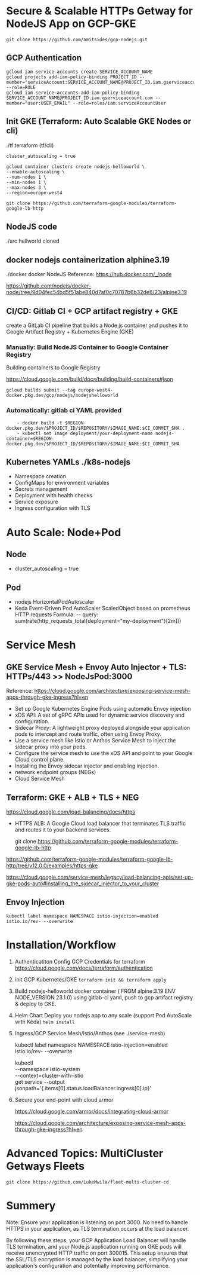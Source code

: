 # Secure & Scalable HTTPs Getway for NodeJS App on GCP-GKE 

    git clone https://github.com/amitsides/gcp-nodejs.git 


## GCP Authentication
    gcloud iam service-accounts create SERVICE_ACCOUNT_NAME
    gcloud projects add-iam-policy-binding PROJECT_ID --member="serviceAccount:SERVICE_ACCOUNT_NAME@PROJECT_ID.iam.gserviceaccount.com" --role=ROLE
    gcloud iam service-accounts add-iam-policy-binding SERVICE_ACCOUNT_NAME@PROJECT_ID.iam.gserviceaccount.com --member="user:USER_EMAIL" --role=roles/iam.serviceAccountUser

## Init GKE (Terraform: Auto Scalable GKE Nodes or cli)
./tf terraform (tf/cli)
    
    cluster_autoscaling = true

    gcloud container clusters create nodejs-helloworld \
    --enable-autoscaling \
    --num-nodes 1 \
    --min-nodes 1 \
    --max-nodes 3 \
    --region=europe-west4

    git clone https://github.com/terraform-google-modules/terraform-google-lb-http

## NodeJS code
./src hellworld
cloned

## docker nodejs containerization alphine3.19
./docker  docker NodeJS
Reference:
https://hub.docker.com/_/node

https://github.com/nodejs/docker-node/tree/9d04fec54bd5f51abe840d7af0c70787b6b32de6/23/alpine3.19


## CI/CD: Gitlab CI + GCP artifact registry + GKE
create a GitLab CI pipeline that builds a Node.js container and pushes it to
 Google Artifact Registry + Kubernetes Engine (GKE) 

### Manually: Build NodeJS Container to Google Container Registry
Building containers to Google Registry

https://cloud.google.com/build/docs/building/build-containers#json

    gcloud builds submit --tag europe-west4-docker.pkg.dev/gcp/nodejs/nodejshelloworld

### Automatically:  gitlab ci <b>YAML</b> provided
        - docker build -t $REGION-docker.pkg.dev/$PROJECT_ID/$REPOSITORY/$IMAGE_NAME:$CI_COMMIT_SHA .
        - kubectl set image deployment/your-deployment-name nodejs-container=$REGION-docker.pkg.dev/$PROJECT_ID/$REPOSITORY/$IMAGE_NAME:$CI_COMMIT_SHA

## Kubernetes YAMLs ./k8s-nodejs
- Namespace creation
- ConfigMaps for environment variables
- Secrets management
- Deployment with health checks
- Service exposure
- Ingress configuration with TLS

# Auto Scale: Node+Pod
## Node
- cluster_autoscaling = true
## Pod
- nodejs HorizontalPodAutoscaler
- Keda Event-Driven Pod AutoScaler ScaledObject based on prometheus HTTP requests Formula:
-- query: sum(rate(http_requests_total{deployment="my-deployment"}[2m]))

# Service Mesh
## GKE Service Mesh + Envoy Auto Injector + TLS: HTTPs/443 >> NodeJsPod:3000

Reference: 
https://cloud.google.com/architecture/exposing-service-mesh-apps-through-gke-ingress?hl=en

- Set up Google Kubernetes Engine Pods using automatic Envoy injection
- xDS API: A set of gRPC APIs used for dynamic service discovery and configuration.
- Sidecar Proxy: A lightweight proxy deployed alongside your application pods to intercept and route traffic, often using Envoy Proxy.
- Use a service mesh like Istio or Anthos Service Mesh to inject the sidecar proxy into your pods.
- Configure the service mesh to use the xDS API and point to your Google Cloud control plane.
- Installing the Envoy sidecar injector and enabling injection.
- network endpoint groups (NEGs) 
- Cloud Service Mesh

## Terraform: GKE + ALB + TLS + NEG

https://cloud.google.com/load-balancing/docs/https

- HTTPS ALB: A Google Cloud load balancer that terminates TLS traffic and routes it to your backend services.


    git clone https://github.com/terraform-google-modules/terraform-google-lb-http

https://github.com/terraform-google-modules/terraform-google-lb-http/tree/v12.0.0/examples/https-gke


https://cloud.google.com/service-mesh/legacy/load-balancing-apis/set-up-gke-pods-auto#installing_the_sidecar_injector_to_your_cluster

## Envoy Injection
    kubectl label namespace NAMESPACE istio-injection=enabled istio.io/rev- --overwrite
# Installation/Workflow

1. Authenticatiton Config GCP Credentials for terraform
https://cloud.google.com/docs/terraform/authentication

2. init GCP Kubernetes/GKE 
`terraform init && terraform apply`

3. Build nodejs-helloworld docker container ( FROM alpine:3.19 ENV NODE_VERSION 23.1.0) using gitlab-ci yaml, push to gcp artifact registry & deploy to GKE.

4. Helm Chart Deploy you nodejs app to any scale (support Pod AutoScale with Keda)
    `helm install`

5. Ingress/GCP Service Mesh/Istio/Anthos (see ./service-mesh)

    kubectl label namespace NAMESPACE istio-injection=enabled istio.io/rev- --overwrite

    kubectl \
      --namespace istio-system \
    --context=cluster-with-istio \
    get service --output jsonpath='{.items[0].status.loadBalancer.ingress[0].ip}'

6. Secure your end-point with cloud armor

    
    https://cloud.google.com/armor/docs/integrating-cloud-armor
    
    https://cloud.google.com/architecture/exposing-service-mesh-apps-through-gke-ingress?hl=en


# Advanced Topics: MultiCluster Getways Fleets

    git clone https://github.com/LukeMwila/fleet-multi-cluster-cd

# Summery

Note: Ensure your application is listening on port 3000.
No need to handle HTTPS in your application, as TLS termination occurs at the load balancer.

By following these steps, your GCP Application Load Balancer will handle TLS termination, and your Node.js application running on GKE pods will receive unencrypted HTTP traffic on port 300015. This setup ensures that the SSL/TLS encryption is managed by the load balancer, simplifying your application's configuration and potentially improving performance.

